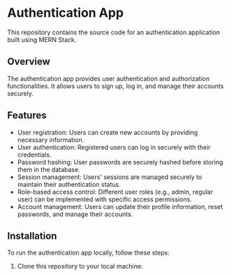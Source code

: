 # Authentication App

This repository contains the source code for an authentication application built using MERN Stack.

## Overview

The authentication app provides user authentication and authorization functionalities. It allows users to sign up, log in, and manage their accounts securely.

## Features

- User registration: Users can create new accounts by providing necessary information.
- User authentication: Registered users can log in securely with their credentials.
- Password hashing: User passwords are securely hashed before storing them in the database.
- Session management: Users' sessions are managed securely to maintain their authentication status.
- Role-based access control: Different user roles (e.g., admin, regular user) can be implemented with specific access permissions.
- Account management: Users can update their profile information, reset passwords, and manage their accounts.

## Installation

To run the authentication app locally, follow these steps:

1. Clone this repository to your local machine:

